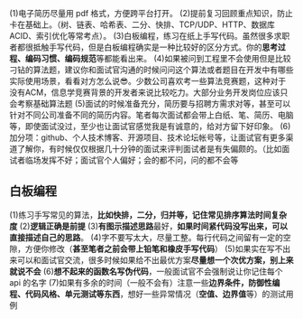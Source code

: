 (1)电子简历尽量用 pdf 格式，方便跨平台打开。
(2)提前复习回顾重点知识，防止卡在基础上。（树、链表、哈希表、二分、快排、TCP/UDP、HTTP、数据库ACID、索引优化等常考点）。
(3)白板编程，练习在纸上手写代码。虽然很多求职者都很抵触手写代码，但是白板编程确实是一种比较好的区分方式。你的**思考过程、编码习惯、编码规范**等都能看出来。
(4)如果被问到工程里不会使用但是比较刁钻的算法题，建议你和面试官沟通的时候问问这个算法或者题目在开发中有哪些实际使用场景，看看对方怎么说😎。少数公司喜欢考一些算法竞赛题，这种对于没有ACM，信息学竞赛背景的开发者来说比较吃力。大部分业务开发岗位应该只会考察基础算法题
(5)面试的时候准备充分，简历要与招聘方需求对等，甚至可以针对不同公司准备不同的简历内容。笔者每次面试都会带上白纸、笔、简历、电脑等，即使面试没过，至少也让面试官感觉我是有诚意的，给对方留下好印象。
(6)加分项：github、个人技术博客、开源项目、技术论坛帐号等，让面试官有更多渠道了解你，有时候仅仅根据几十分钟的面试来评判面试者是有失偏颇的。（比如面试者临场发挥不好；面试官个人偏好；会的都不问，问的都不会等

## 白板编程
(1)练习手写常见的算法，**比如快排，二分，归并等，记住常见排序算法时间复杂度**
(2)**逻辑正确是前提**
(3)**有图示描述思路**最好，**如果时间紧代码没写出来，可以直接描述自己的思路**。
(4)字不要写太大，尽量工整。每行代码之间留有一定的空隙，方便你修改（**甚至笔者之前会带上铅笔和橡皮手写代码**）
(5)如果实在写不出来可以和面试官交流，很多时候如果给不出最优方案**尽量想一个次优方案，别上来就说不会**
(6)**想不起来的函数名写伪代码**，一般面试官不会强制说让你记住每个 api 的名字
(7)如果有多余的时间（一般不会有）注意一些**边界条件，防御性编程、代码风格、单元测试等东西**，想好一些异常情况（**空值、边界值**等）的测试用例